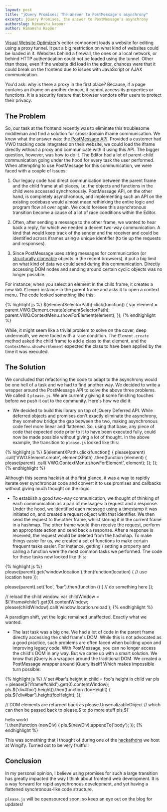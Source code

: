```yaml
---
layout: post
title: "jQuery Promises: The answer to PostMessage's asynchrony"
excerpt: jQuery Promises, the answer to PostMessage's asynchrony
authorslug: himanshu_kapoor
author: Himanshu Kapoor
---
```


[Visual Website Optimizer](http://visualwebsiteoptimizer.com/)'s editor component loads a website for editing using a
proxy tunnel. It put a big restriction on what kind of websites could be loaded
in it. Websites behind a firewall, the ones on a local network, or behind HTTP
authentication could not be loaded using the tunnel. Other than those, even if
the website did load in the editor, chances were that it could break on the
frontend due to issues with JavaScript or AJAX communication.

You'd ask: why is there a proxy in the first place? Because, if a page contains
an iframe on another domain, it cannot access its properties or functions. It is
a security feature that browser vendors offer users to protect their privacy.

## The Problem

So, our task at the frontend recently was to eliminate this troublesome
middleman and find a solution for cross-domain iframe communication. We knew
what the answer was: the [PostMessage API](https://developer.mozilla.org/en-US/docs/Web/API/window.postMessage).
Provided a customer had VWO tracking
code integrated on their website, we could load the iframe directly without a
proxy and communicate with it using this API. The bigger question, however, was
how to do it. The Editor had a lot of parent-child communication going under the
hood for every task the user performed.  When attempting to use PostMessage for
this communication, we were faced with a couple of issues: 


1. Our legacy code had direct communication between the parent frame and the
child frame at all places, i.e. the objects and functions in the child were
accessed synchronously. PostMessage API, on the other hand, is completely
asynchronous, and implementing such an API on the existing codebase would almost
mean rethinking the entire logic and program flow all over again.  We could
foresee this asynchronous transition become a cause of a lot of race conditions
within the Editor.

2. Often, after sending a message to the other frame, we wanted to hear back a
reply, for which we needed a decent two-way communication. A kind that would
keep track of the sender and the receiver and could be identified across iframes
using a unique identifier (to tie up the requests and responses).

3. Since PostMessage uses string messages for communication (or [structurally
cloneable](https://developer.mozilla.org/en-US/docs/Web/Guide/DOM/The_structured_clone_algorithm)
objects in the recent browsers), it put a big limit on what kind of
data we could send during this communication. Directly accessing DOM nodes and
sending around certain cyclic objects was no longer possible.


For instance, when you select an element in the child frame, it creates a new
`VWO.Element` instance in the parent frame and asks it to open a context menu. The
code looked something like this:

{% highlight js %}
  $(elementSelectorPath).click(function() {
    var element = parent.VWO.Element.create(elementSelectorPath);
    parent.VWO.ContextMenu.showForElement(element);
  });
{% endhighlight %}

While, it might seem like a trivial problem to solve on the cover, deep
underneath, we were faced with a race condition. The `Element.create` method
asked the child frame to add a class to that element, and the
`ContextMenu.showForElement` expected the class to have been applied by the time
it was executed.


## The Solution

We concluded that refactoring the code to adapt to the asynchrony would be one
hell of a task and we had to find another way. We decided to write a wrapper
around the PostMessage API to solve the above three problems. We called it
`please.js`. We are currently giving it some finishing touches before we push it
out to the community. Here's how we did it:

- We decided to build this library on top of jQuery Deferred API. While
deferred objects and promises don't exactly eliminate the asynchrony, they
somehow bridge the gap between the two, making asynchronous code feel more
linear and flattened. So, using that base, any piece of code that expected code
prior to it to have been executed fully, could now be made possible without
giving a lot of thought. In the above example, the transition to `please.js`
looked like this:

{% highlight js %}
  $(elementXPath).click(function() {
    please(parent)
      .call('VWO.Element.create', elementXPath)
      .then(function (element) {
          please(parent)
              .call('VWO.ContextMenu.showForElement', element);
    });
  });
{% endhighlight %}

Although this seems hackish at the first glance, it was a way to rapidly
iterate over synchronous code and convert it to use promises and callbacks
without giving much thought on the logic.

- To establish a good two-way communication, we thought of thinking of each
communication as a pair of messages: a request and a response. Under the hood,
we identified each message using a timestamp it was initiated on, and created a
request object with that identifier. We then send the request to the other
frame, whilst storing it in the current frame in a hashmap. The other frame
would then receive the request, perform an appropriate action and send back a
response. After a response is received, the request would be deleted from the
hashmap. To make things easier for us, we created a set of functions to make
certain frequent tasks easier. For instance, getting / setting a property and
calling a function were the most common tasks we performed. The code for these
tasks now looked like this:

{% highlight js %}
  please(parent).get('window.location').then(function(location) {
    // use location here
  });

  please(parent).set('foo', 'bar').then(function () {
    // do something here
  });

  // reload the child window.
  var childWindow = $('iframe#child').get(0).contentWindow;
  please(childWindow).call('window.location.reload');
{% endhighlight %}

A paradigm shift, yet the logic remained unaffected. Exactly what we wanted.

- The last task was a big one. We had a lot of code in the parent frame
directly accessing the child frame's DOM. While this is not advocated as a good
practice, such problems are often faced when building upon and improving legacy
code. With PostMessage, you can no longer access the child's DOM in any way.
But we came up with a smart solution. We know that jQuery is a wrapper around
the traditional DOM. We created a PostMessage wrapper around jQuery itself!
Which makes impossible turn possible:

{% highlight js %}
  // set #bar's height in child = foo's height in child
  var pls = please($('iframe#child').get(0).contentWindow);
  pls.$('div#foo').height().then(function (fooHeight) {
    pls.$('div#bar').height(fooHeight);
  });

  // DOM elements are returned back as please.UnserializableObject
  // which can then be passed back to please.$ to do more stuff
  pls.$('<div>hello world</div>').then(function (newDiv) {
    pls.$(newDiv).appendTo('body');
  });
{% endhighlight %}

This was something that I thought of during one of the [hackathons](http://team.wingify.com/friday-engineering-talks-at-wingify)
we host at Wingify. Turned out to be very fruitful!

## Conclusion

In my personal opinion, I believe using promises for such a large transition
has greatly impacted the way I think about frontend web development. It is a
way forward for rapid asynchronous development, and yet having a flattened
synchronous-like code structure.

`please.js` will be opensourced soon, so keep an eye out on the blog for updates!
